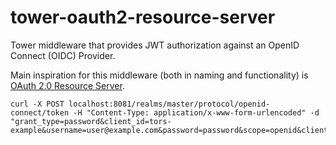 # tower-oauth2-resource-server

Tower middleware that provides JWT authorization against an OpenID Connect (OIDC) Provider.

Main inspiration for this middleware (both in naming and functionality) is [OAuth 2.0 Resource Server](https://docs.spring.io/spring-security/reference/servlet/oauth2/resource-server/index.html).

```
curl -X POST localhost:8081/realms/master/protocol/openid-connect/token -H "Content-Type: application/x-www-form-urlencoded" -d "grant_type=password&client_id=tors-example&username=user@example.com&password=password&scope=openid&client_secret=zfjMpZoVPs99ROKQrBCDJ6IbrMT7d38L
```